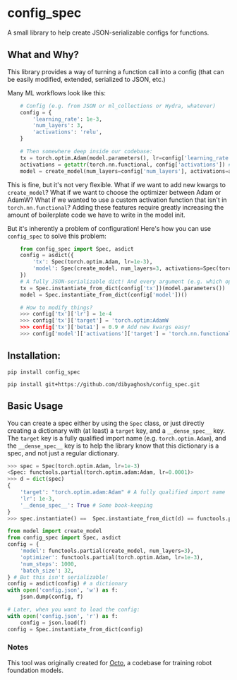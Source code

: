# config_spec

A small library to help create JSON-serializable configs for functions. 

## What and Why?

This library provides a way of turning a function call into a config (that can be easily modified, extended, serialized to JSON, etc.)

Many ML workflows look like this:
    
```python
    # Config (e.g. from JSON or ml_collections or Hydra, whatever)
    config = {
        'learning_rate': 1e-3,
        'num_layers': 3,
        'activations': 'relu',
    }

    # Then somewhere deep inside our codebase:
    tx = torch.optim.Adam(model.parameters(), lr=config['learning_rate'])
    activations = getattr(torch.nn.functional, config['activations']) # e.g. torch.nn.functional.relu
    model = create_model(num_layers=config['num_layers'], activations=activations) 
```

This is fine, but it's not very flexible. What if we want to add new kwargs to `create_model`? What if we want to choose the optimizer between Adam or AdamW? What if we wanted to use
a custom activation function that isn't in `torch.nn.functional`? Adding these features require greatly increasing the amount of boilerplate code we have to write in the model init.

But it's inherently a problem of configuration! Here's how you can use `config_spec` to solve this problem:

```python
    from config_spec import Spec, asdict
    config = asdict({
        'tx': Spec(torch.optim.Adam, lr=1e-3),
        'model': Spec(create_model, num_layers=3, activations=Spec(torch.nn.functional.relu)),
    })
    # A fully JSON-serializable dict! And every argument (e.g. which optimizer, activation function, etc.) is specified in the config, and overridable
    tx = Spec.instantiate_from_dict(config['tx'])(model.parameters())  # instantiate returns a functools.partial object
    model = Spec.instantiate_from_dict(config['model'])()

    # How to modify things?
    >>> config['tx']['lr'] = 1e-4
    >>> config['tx']['target'] = 'torch.optim:AdamW
    >>> config['tx']['beta1'] = 0.9 # Add new kwargs easy!
    >>> config['model']['activations']['target'] = 'torch.nn.functional:gelu'
```

## Installation:

```
pip install config_spec 
```

```
pip install git+https://github.com/dibyaghosh/config_spec.git
```

## Basic Usage

You can create a spec either by using the `Spec` class, or just directly creating a dictionary with (at least) a `target` key, and a `__dense_spec__` key. The `target` key is a fully qualified import name (e.g. `torch.optim.Adam`), and the `__dense_spec__` key is to help the library know that this dictionary is a spec, and not just a regular dictionary.

```python
>>> spec = Spec(torch.optim.Adam, lr=1e-3)
<Spec: functools.partial(torch.optim.adam:Adam, lr=0.0001)>
>>> d = dict(spec)
{
    'target': "torch.optim.adam:Adam" # A fully qualified import name
    'lr': 1e-3,
    '__dense_spec__': True # Some book-keeping
}
>>> spec.instantiate() ==  Spec.instantiate_from_dict(d) == functools.partial(torch.optim.Adam, lr=1e-3)
```

```python
from model import create_model
from config_spec import Spec, asdict
config = {
    'model': functools.partial(create_model, num_layers=3),
    'optimizer': functools.partial(torch.optim.Adam, lr=1e-3),
    'num_steps': 1000,
    'batch_size': 32,
} # But this isn't serializable!
config = asdict(config) # a dictionary
with open('config.json', 'w') as f:
    json.dump(config, f)

# Later, when you want to load the config:
with open('config.json', 'r') as f:
    config = json.load(f)
config = Spec.instantiate_from_dict(config)
```


### Notes

This tool was originally created for [Octo](https://github.com/octo-models/octo), a codebase for training robot foundation models.